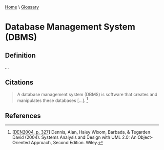 [Home](../../index.html) \ [Glossary](glossary.html)

# Database Management System (DBMS)

## Definition

...  

## Citations

> A database management system (DBMS) is software that creates and manipulates these databases [...]. [^1]  

## References

[^1]: [[DEN2004, p. 327](../references/books/Systems-Analysis-and-Design-with-UML-Version-2-0-An-Object-Oriented-Approach.html)] Dennis, Alan, Haley Wixom, Barbada, & Tegarden David (2004). Systems Analysis and Design with UML 2.0: An Object-Oriented Approach, Second Edition. Wiley.  